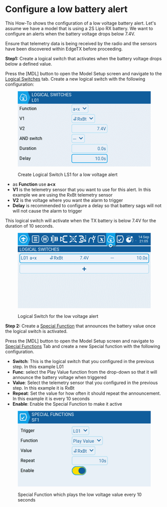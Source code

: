 # Configure a low battery alert

This How-To shows the configuration of a low voltage battery alert. Let's assume we have a model that is using a 2S Lipo RX battery. We want to configure an alerts when the battery voltage drops below 7.4V.

Ensure that telemetry data is being received by the radio and the sensors have been discovered within EdgeTX before proceeding.

**Step1:** Create a logical switch that activates when the battery voltage drops below a defined value.

Press the \[MDL] button to open the Model Setup screen and navigate to the [Logical Switches](../color-radios/model-settings/logical-switches.md) tab. Create a new logical switch with the following configuration:

<figure><img src="../.gitbook/assets/howto-batt-alert-screen1.png" alt=""><figcaption><p>Create Logical Switch LS1 for a low voltage alert</p></figcaption></figure>

* as **Function** use **a\<x**
* **V1** is the telemetry sensor that you want to use for this alert. In this example we are using the RxBt telemetry sensor
* **V2** is the voltage where you want the alarm to trigger
* **Delay** is recommended to configure a delay so that battery sags will not will not cause the alarm to trigger

This logical switch will activate when the TX battery is below 7.4V for the duration of 10 seconds.

<figure><img src="../.gitbook/assets/howto-batt-alert-screen2.png" alt=""><figcaption><p>Logical Switch for the low voltage alert</p></figcaption></figure>

**Step 2:** Create a [Special Function](../color-radios/model-settings/special-functions.md) that announces the battery value once the logical switch is activated.

Press the \[MDL] button to open the Model Setup screen and navigate to [Special Functions](../color-radios/model-settings/special-functions.md) Tab and create a new Special function with the following configuration.

* **Switch**: This is the logical switch that you configured in the previous step. In this example L01
* **Func**: select the Play Value function from the drop-down so that it will announce the battery voltage when triggered
* **Value**: Select the telemetry sensor that you configured in the previous step. In this example it is RxBt
* **Repeat**: Set the value for how often it should repeat the announcement. In this example it is every 10 seconds
* **Enable**: Enable the Special Function to make it active

<figure><img src="../.gitbook/assets/howto-batt-alert-screen3.png" alt=""><figcaption><p>Special Function which plays the low voltage value every 10 seconds</p></figcaption></figure>
